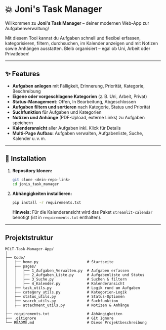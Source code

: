 # 💥 Joni's Task Manager

Willkommen zu **Joni's Task Manager** – deiner modernen Web-App zur Aufgabenverwaltung!

Mit diesem Tool kannst du Aufgaben schnell und flexibel erfassen, kategorisieren, filtern, durchsuchen, im Kalender anzeigen und mit Notizen sowie Anhängen ausstatten. Bleib organisiert – egal ob Uni, Arbeit oder Privatleben!

---

## ✨ Features

* **Aufgaben anlegen** mit Fälligkeit, Erinnerung, Priorität, Kategorie, Beschreibung
* **Eigene oder vorgeschlagene Kategorien** (z. B. Uni, Arbeit, Privat)
* **Status-Management**: Offen, In Bearbeitung, Abgeschlossen
* **Aufgaben filtern und sortieren** nach Kategorie, Status und Priorität
* **Suchfunktion** für Aufgaben und Kategorien
* **Notizen und Anhänge** (PDF-Upload, externe Links) zu Aufgaben speichern
* **Kalenderansicht** aller Aufgaben inkl. Klick für Details
* **Multi-Page Aufbau**: Aufgaben verwalten, Aufgabenliste, Suche, Kalender u. v. m.

---

## 🚀 Installation

1.  **Repository klonen:**
    ```bash
    git clone <dein-repo-link>
    cd jonis_task_manager
    ```

2.  **Abhängigkeiten installieren:**
    ```bash
    pip install -r requirements.txt
    ```

    **Hinweis:** Für die Kalenderansicht wird das Paket `streamlit-calendar` benötigt (ist in `requirements.txt` enthalten).

---



## Projektstruktur

```text
MCiT-Task-Manager-App/
│
├── Code/
│   ├── home.py                      # Startseite
│   ├── pages/
│   │   ├── 1_Aufgaben_Verwalten.py  # Aufgaben erfassen
│   │   ├── 2_Aufgaben_Liste.py      # Aufgabenliste und Status
│   │   ├── 3_Suche.py               # Suchen & filtern
│   │   ├── 4_Kalender.py            # Kalenderansicht
│   ├── task_utils.py                # Logik rund um Aufgaben
│   ├── category_utils.py            # Kategorien-Logik
│   ├── status_utils.py              # Status-Optionen
│   ├── search_utils.py              # Suchfunktion
│   ├── attachment_utils.py          # Notizen & Anhänge
│
├── requirements.txt                 # Abhängigkeiten
├── .gitignore                       # Git Ignore
└── README.md                        # Diese Projektbeschreibung
